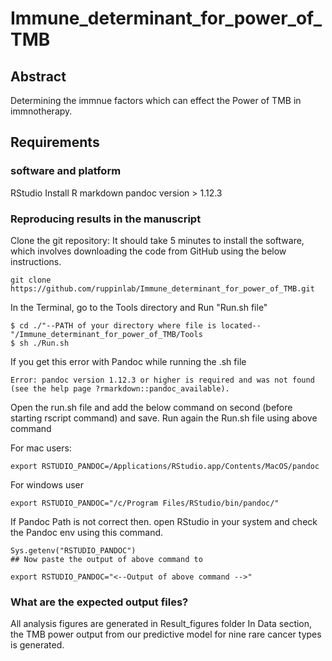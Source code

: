 # Immune_determinant_for_power_of_TMB
## Abstract
Determining the immnue factors which can effect the Power of TMB in immnotherapy.

## Requirements
### software and platform
RStudio
Install R markdown
pandoc version > 1.12.3

### Reproducing results in the manuscript

Clone the git repository:
It should take 5 minutes to install the software, which involves downloading the code from GitHub using the below instructions. 

```
git clone https://github.com/ruppinlab/Immune_determinant_for_power_of_TMB.git
```
In the Terminal, go to the Tools directory and Run "Run.sh file"

```
$ cd ./"--PATH of your directory where file is located--"/Immune_determinant_for_power_of_TMB/Tools
$ sh ./Run.sh
```
If you get this error with Pandoc while running the .sh file

```
Error: pandoc version 1.12.3 or higher is required and was not found (see the help page ?rmarkdown::pandoc_available).
```
Open the run.sh file and add the below command on second (before starting rscript command) and save. Run again the Run.sh file using above command

For mac users:
```
export RSTUDIO_PANDOC=/Applications/RStudio.app/Contents/MacOS/pandoc
```

For windows user
```
export RSTUDIO_PANDOC="/c/Program Files/RStudio/bin/pandoc/"
```

If Pandoc Path is not correct then. open RStudio in your system and check the Pandoc env using this command.

```
Sys.getenv("RSTUDIO_PANDOC")
## Now paste the output of above command to 

export RSTUDIO_PANDOC="<--Output of above command -->"
```

### What are the expected output files?
All analysis figures are generated in Result_figures folder
In Data section, the TMB power output from our predictive model for nine rare cancer types is generated.







